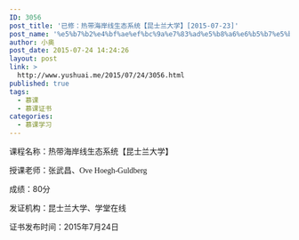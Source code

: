 ```yaml
---
ID: 3056
post_title: '已修：热带海岸线生态系统【昆士兰大学】[2015-07-23]'
post_name: '%e5%b7%b2%e4%bf%ae%ef%bc%9a%e7%83%ad%e5%b8%a6%e6%b5%b7%e5%b2%b8%e7%ba%bf%e7%94%9f%e6%80%81%e7%b3%bb%e7%bb%9f%e3%80%90%e6%98%86%e5%a3%ab%e5%85%b0%e5%a4%a7%e5%ad%a6%e3%80%912015-07-23'
author: 小奥
post_date: 2015-07-24 14:24:26
layout: post
link: >
  http://www.yushuai.me/2015/07/24/3056.html
published: true
tags:
  - 慕课
  - 慕课证书
categories:
  - 慕课学习
---
```

课程名称：热带海岸线生态系统【昆士兰大学】

授课老师：张武昌、<span style="font-family: Microsoft YaHei;">Ove Hoegh-Guldberg</span>

成绩：80分

发证机构：昆士兰大学、学堂在线

证书发布时间：2015年7月24日